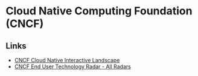 # Cloud Native Computing Foundation (CNCF)

<!--
Technology Radar: adopt, trial, access
-->

## Links

- [CNCF Cloud Native Interactive Landscape](https://landscape.cncf.io)
- [CNCF End User Technology Radar - All Radars](https://radar.cncf.io/overview)
